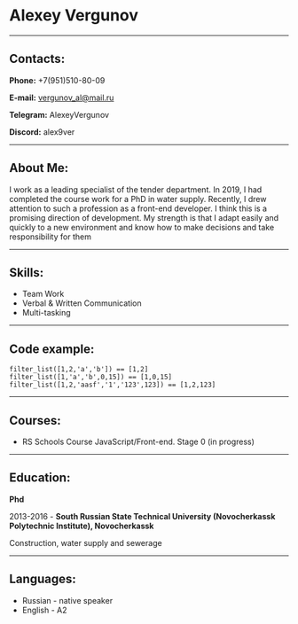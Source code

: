 # Alexey Vergunov

---

## Contacts:

__Phone:__ +7(951)510-80-09

__E-mail:__ vergunov_al@mail.ru

__Telegram:__ AlexeyVergunov

__Discord:__ alex9ver

---

## About Me:

I work as a leading specialist of the tender department. In 2019, I had completed the course work for a PhD in water supply. Recently, I drew attention to such a profession as a front-end developer. 
I think this is a promising direction of development. My strength is that I adapt easily and quickly to a new environment and know how to make decisions and take responsibility for them

---

## Skills:

- Team Work
- Verbal & Written Communication
- Multi-tasking

---

## Code example:

```
filter_list([1,2,'a','b']) == [1,2]
filter_list([1,'a','b',0,15]) == [1,0,15]
filter_list([1,2,'aasf','1','123',123]) == [1,2,123]
```
---

## Courses:
- RS Schools Course JavaScript/Front-end. Stage 0 (in progress)

---

## Education:
__Phd__

2013-2016 - __South Russian State Technical University (Novocherkassk Polytechnic Institute), Novocherkassk__

Construction, water supply and sewerage
 
---

## Languages:
- Russian - native speaker
- English - A2
